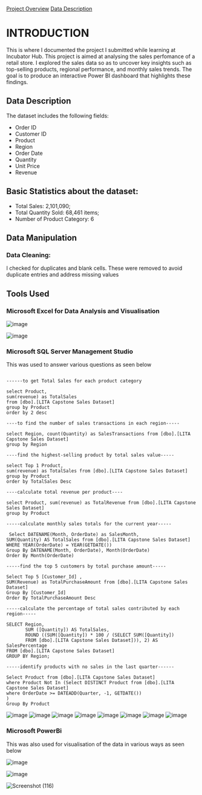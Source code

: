 [Project Overview](#INTRODUCTION)
[Data Description](#DataDescription)


# INTRODUCTION
This is where I documented the project I submitted while learning at Incubator Hub. This project is aimed at analysing the sales perfomance of a retail store. I explored the sales data so as to uncover key insights such as top-selling products, regional performance, and monthly sales trends. The goal is to produce an interactive Power BI dashboard that highlights these findings.

## Data Description
The dataset includes the following fields:
- Order ID
- Customer ID
- Product
- Region
- Order Date
- Quantity
- Unit Price
- Revenue

## Basic Statistics about the dataset:
- Total Sales: 2,101,090; 
- Total Quantity Sold: 68,461 items;
- Number of Product Category: 6

## Data Manipulation
### Data Cleaning:
I checked for duplicates and blank cells. These were removed to avoid duplicate entries and address missing values

## Tools Used 
### Microsoft Excel for Data Analysis and Visualisation
![image](https://github.com/user-attachments/assets/016b2a49-3602-45ed-95a4-ffc548f46b1a)

![image](https://github.com/user-attachments/assets/6e1b0fda-cee1-47c8-a213-2c6fe58a9f37)

### Microsoft SQL Server Management Studio
This was used to answer various questions as seen below

```SELECT * FROM [dbo].[LITA Capstone Sales Dataset]

------to get Total Sales for each product category	

select Product, 
sum(revenue) as TotalSales
from [dbo].[LITA Capstone Sales Dataset] 
group by Product 
order by 2 desc

----to find the number of sales transactions in each region-----

select Region, count(Quantity) as SalesTransactions from [dbo].[LITA Capstone Sales Dataset]
group by Region

----find the highest-selling product by total sales value-----

select Top 1 Product, 
sum(revenue) as TotalSales from [dbo].[LITA Capstone Sales Dataset] 
group by Product 
order by TotalSales Desc

----calculate total revenue per product----

select Product, sum(revenue) as TotalRevenue from [dbo].[LITA Capstone Sales Dataset]
group by Product 

-----calculate monthly sales totals for the current year-----

 Select DATENAME(Month, OrderDate) as SalesMonth, 
SUM(Quantity) AS TotalSales from [dbo].[LITA Capstone Sales Dataset]
WHERE YEAR(OrderDate) = YEAR(GETDATE())
Group By DATENAME(Month, OrderDate), Month(OrderDate)
Order By Month(OrderDate)

-----find the top 5 customers by total purchase amount-----

Select Top 5 [Customer_Id] ,
SUM(Revenue) as TotalPurchaseAmount from [dbo].[LITA Capstone Sales Dataset]
Group By [Customer_Id]
Order By TotalPurchaseAmount Desc

-----calculate the percentage of total sales contributed by each region-----

SELECT Region, 
       SUM ([Quantity]) AS TotalSales,
	   ROUND ((SUM([Quantity]) * 100 / (SELECT SUM([Quantity])
	   FROM [dbo].[LITA Capstone Sales Dataset])), 2) AS SalesPercentage
FROM [dbo].[LITA Capstone Sales Dataset]
GROUP BY Region;

-----identify products with no sales in the last quarter------

Select Product from [dbo].[LITA Capstone Sales Dataset] 
where Product Not In (Select DISTINCT Product from [dbo].[LITA Capstone Sales Dataset] 
where OrderDate >= DATEADD(Quarter, -1, GETDATE())
)
Group By Product
```
![image](https://github.com/user-attachments/assets/44304dd3-8d11-4b9e-b0ca-01f4b20d46bb)
![image](https://github.com/user-attachments/assets/d63e69ce-3a28-4b17-a994-7096fe29f0d3)
![image](https://github.com/user-attachments/assets/7e8cede9-68ef-48e9-8290-c532bd0d5efa)
![image](https://github.com/user-attachments/assets/9c6bbc00-3221-4d08-94fb-18d03ef7283c)
![image](https://github.com/user-attachments/assets/024f83d6-2861-4e95-8a67-73422eed2793)
![image](https://github.com/user-attachments/assets/54e8c92e-a281-4035-ba20-29853a542322)
![image](https://github.com/user-attachments/assets/0faf9c26-24ec-4753-aeba-b203f113132f)
![image](https://github.com/user-attachments/assets/b160fcf7-c945-4b8e-a00b-f9560676b5ee)

### Microsoft PowerBi
This was also used for visualisation of the data in various ways as seen below

![image](https://github.com/user-attachments/assets/4f9cf3d4-fa50-4f15-b85d-d3c55087b3e9)

![image](https://github.com/user-attachments/assets/75ff8835-0c91-457e-a9e3-4fa6ab515df7)

![Screenshot (116)](https://github.com/user-attachments/assets/5fced205-1a62-4734-9f53-cb21332a06e9)






